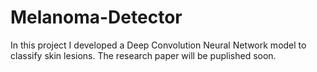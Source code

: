 # Melanoma-Detector

In this project I developed a Deep Convolution Neural Network  model to classify skin lesions.
The research paper will be puplished soon.










